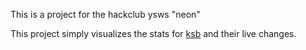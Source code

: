 This is a project for the hackclub ysws "neon"

This project simply visualizes the stats for [ksb](https://github.com/Nopro263/ksb) and their live changes.
